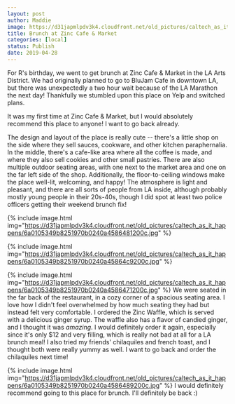 ```yaml
---
layout: post
author: Maddie
image: https://d31japmlpdv3k4.cloudfront.net/old_pictures/caltech_as_it_happens/6a0105349b8251970b0240a4586479200c.jpg
title: Brunch at Zinc Cafe & Market
categories: [local]
status: Publish
date: 2019-04-28
---
```


For R's birthday, we went to get brunch at Zinc Cafe &amp; Market in the LA Arts District. We had originally planned to go to BluJam Cafe in downtown LA, but there was unexpectedly a two hour wait because of the LA Marathon the next day! Thankfully we stumbled upon this place on Yelp and switched plans.

It was my first time at Zinc Cafe &amp; Market, but I would absolutely recommend this place to anyone! I want to go back already.

The design and layout of the place is really cute -- there's a little shop on the side where they sell sauces, cookware, and other kitchen paraphernalia. In the middle, there's a cafe-like area where all the coffee is made, and where they also sell cookies and other small pastries. There are also multiple outdoor seating areas, with one next to the market area and one on the far left side of the shop. Additionally, the floor-to-ceiling windows make the place well-lit, welcoming, and happy! The atmosphere is light and pleasant, and there are all sorts of people from LA inside, although probably mostly young people in their 20s-40s, though I did spot at least two police officers getting their weekend brunch fix!

{% include image.html img="https://d31japmlpdv3k4.cloudfront.net/old_pictures/caltech_as_it_happens/6a0105349b8251970b0240a4586481200c.jpg" %}

{% include image.html img="https://d31japmlpdv3k4.cloudfront.net/old_pictures/caltech_as_it_happens/6a0105349b8251970b0240a45864c9200c.jpg" %}

{% include image.html img="https://d31japmlpdv3k4.cloudfront.net/old_pictures/caltech_as_it_happens/6a0105349b8251970b0240a4586471200c.jpg" %}
We were seated in the far back of the restaurant, in a cozy corner of a spacious seating area. I love how I didn't feel overwhelmed by how much seating they had but instead felt very comfortable. I ordered the Zinc Waffle, which is served with a delicious ginger syrup. The waffle also has a flavor of candied ginger, and I thought it was *amazing*. I would definitely order it again, especially since it's only $12 and very filling, which is really not bad at all for a LA brunch meal! I also tried my friends' chilaquiles and french toast, and I thought both were really yummy as well. I want to go back and order the chilaquiles next time!


{% include image.html img="https://d31japmlpdv3k4.cloudfront.net/old_pictures/caltech_as_it_happens/6a0105349b8251970b0240a4586489200c.jpg" %}
I would definitely recommend going to this place for brunch. I'll definitely be back :)
